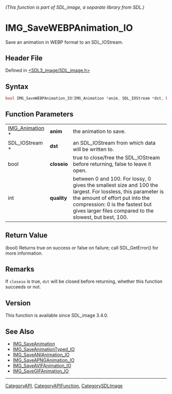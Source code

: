 ###### (This function is part of SDL_image, a separate library from SDL.)
# IMG_SaveWEBPAnimation_IO

Save an animation in WEBP format to an SDL_IOStream.

## Header File

Defined in [<SDL3_image/SDL_image.h>](https://github.com/libsdl-org/SDL_image/blob/main/include/SDL3_image/SDL_image.h)

## Syntax

```c
bool IMG_SaveWEBPAnimation_IO(IMG_Animation *anim, SDL_IOStream *dst, bool closeio, int quality);
```

## Function Parameters

|                                  |             |                                                                                                                                                                                                                                             |
| -------------------------------- | ----------- | ------------------------------------------------------------------------------------------------------------------------------------------------------------------------------------------------------------------------------------------- |
| [IMG_Animation](IMG_Animation) * | **anim**    | the animation to save.                                                                                                                                                                                                                      |
| SDL_IOStream *                   | **dst**     | an SDL_IOStream from which data will be written to.                                                                                                                                                                                         |
| bool                             | **closeio** | true to close/free the SDL_IOStream before returning, false to leave it open.                                                                                                                                                               |
| int                              | **quality** | between 0 and 100. For lossy, 0 gives the smallest size and 100 the largest. For lossless, this parameter is the amount of effort put into the compression: 0 is the fastest but gives larger files compared to the slowest, but best, 100. |

## Return Value

(bool) Returns true on success or false on failure; call SDL_GetError() for
more information.

## Remarks

If `closeio` is true, `dst` will be closed before returning, whether this
function succeeds or not.

## Version

This function is available since SDL_image 3.4.0.

## See Also

- [IMG_SaveAnimation](IMG_SaveAnimation)
- [IMG_SaveAnimationTyped_IO](IMG_SaveAnimationTyped_IO)
- [IMG_SaveANIAnimation_IO](IMG_SaveANIAnimation_IO)
- [IMG_SaveAPNGAnimation_IO](IMG_SaveAPNGAnimation_IO)
- [IMG_SaveAVIFAnimation_IO](IMG_SaveAVIFAnimation_IO)
- [IMG_SaveGIFAnimation_IO](IMG_SaveGIFAnimation_IO)

----
[CategoryAPI](CategoryAPI), [CategoryAPIFunction](CategoryAPIFunction), [CategorySDLImage](CategorySDLImage)

